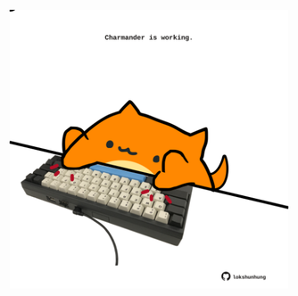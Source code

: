 <!-- built at 21/09/2021, 23:02:26 UTC -->
<p align="center">
  <img width="500" height="500" src="./ReadmeImage.svg">
</p>
